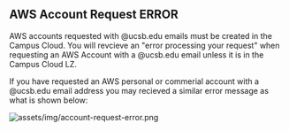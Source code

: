 ## AWS Account Request ERROR

AWS accounts requested with @ucsb.edu emails must be created in the Campus Cloud. You will revcieve an "error processing your request" when requesting an AWS Account with a @ucsb.edu email unless it is in the Campus Cloud LZ.

If you have requested an AWS personal or commerial account with a @ucsb.edu email address you may recieved a similar error message as what is shown below:

![assets/img/account-request-error.png]({{site.url}}assets/img/account-request-error.png)
